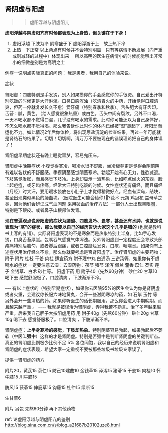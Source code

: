 ##   肾阴虚与阳虚 ##

>>虚阳浮越与阴虚阳亢

**虚阳浮越与阴虚阳亢有时候都表现为上身热，但关键在于下身！**
1. 虚阳浮越 下肢为冷 阴寒盛于下 虚阳浮游于上　故上热下冷
2. 上热　下正常
以上两点有时候并不会特别明显　只有等病情不断发展（向严重或则减轻的过程中）体现出来　
所以高明的医生在病情小的时候能觉察出非常小的细微差别是为高明之士

例症一说明点实际真正的问题：
我是患者，我用自己的体验来说。 

症状 

肾阳虚：四肢特别是手发烫，别人如果摸你的手会感觉你的手很烫。自己爱出汗特别吃饭的时候更是大汗淋漓。口臭口感浑浊（吃清胃火的中药，开始觉得口腔清爽，但药一停就复发长久不愈）爱牙痛（特别春季和秋季）。舌头肥大有牙齿印。舌苔：腻，黄色。（给人感觉很象热重）或白色。舌头中间有裂纹。另外不口渴，一天不喝水都不觉得口渴，几乎没有喝水的需求。此时你可能还以为自己身体好，不怎么喝水都不觉得渴。那么我告诉你此时你的体内已经被“湿”裹起了，脾阳弱而运化不力。如此情况2年后你体检，将出现尿盐沉淀的检查结果，再过一年可能就是肾结石的结果了。切切！切切啊，请万万不要被现在的错误理论把自己的身体误了！ 

肾阳虚早期症状还有晚上睡觉噩梦，容易鬼压床。 

肾阳虚中晚期症状 小腹觉得寒冷，喝冷水很不舒服，坐冷板凳更是觉得会阴前阴有难以名状的不舒服感。手摸阴茎感觉阴茎寒冷。勃起开始有心无力，性欲减退。下肢感觉发胀，而且感觉下肢冷。上身却显示一派热象，比如吃点燥火的东西，脸上起痘痘，或牙齿疼痛。经常大汗特别吃饭的时候。女性症状还有痛经，而且痛经（月经）时大汗，要用暖水袋放在小肚子上才觉得稍微好点。经血有深乌，结块，甚至出现类似黑色的凝血块。（医院医生可能会给你?莪术 元胡 鸡冠花 益母草之类，因为他们会辨证成气血问题 采用破血的治疗方法）一部分人士出现黑眼圈，特别是下眼皮。或者鼻子山根部位发青。 

**现在普遍观点说肾阳虚的症状为腰酸、四肢发冷、畏寒，甚至还有水肿，也就是说表现为“寒”的症状，那么我要以自己的经历告诉大家这个几乎是错的**
(也就是教科书上写的有错）。实际肾阳虚表现的不是寒象而是热象特别上半身。比如手心发烫，口臭舌苔厚腻。包嘴吞气感觉气体浑浊。另外肾阳虚到一定程度还会导致头部疼痛特别后脑勺，或者脚后跟痛，或者口腔糜烂发炎，口疮，咽喉炎。如果你有上述症状用治疗经久不愈，那么你就要考虑是否肾阳虚了。治疗肾阳虚的主要药物：附子 附片 桂枝 干姜 肉桂 适宜药方 附子理中丸 白通汤 三逆汤等。如果你有不想喝水的症状 一定要注意去湿：去湿药物：茯苓 猪苓 泽泻 佩兰 藿香 苡仁 芡实 莲子 金钱草、白术 砂仁等。 
阳虚下药
用 附子40（先熬60分钟） 砂仁20 甘草10 喝下去 感觉舒服极了。口腔清爽 ，下肢渐渐不冷。

--- 有以上症状的（特别早期症状），如果你去医院95%的医生会认为你是肾阴虚或者火重，会建议你长服六味地黄丸，会开一些滋阴寒凉的药，如 石斛 玉竹 等 另外会开一些清热的药。如果你听医生的话长期服用，那么你会进入中期晚期。而且越来越严重 。 ---- 我就是被误治为肾阴虚，弄得我苦不勘言。治了多年越来越严重。后来我自己胆子大按阳虚用药 用 附子40g（先熬60分钟） 砂仁20g 甘草10g 喝下去 感觉舒服极了。口腔清爽 ，下肢渐渐不冷。 

肾阴虚症：**上半身寒冷的感觉，下肢却热象**。特别阴茎容易勃起，如果勃起后不萎软（中医叫**强中**）这样的才是肾阴虚。特别是否强中是判断肾阴虚的关键判断点。真正的肾阴虚比例极少比例不足 5% 各位同胞，我以自己的经历来说明肾阳虚和肾阴虚的症状表现，希望大家一定重视不要被那些垃圾书垃圾专家误了。 

提供一肾阳虚的药方 

附片20，黄芪15 苡仁15 防己10建曲10 金钱草15 泽泻15 猪苓15 干姜15 肉桂10 怀牛膝15 川牛膝15 

防风15 茯苓15 伸筋草15 钩藤15 杜仲15 续断15 

生甘草6 

附片 另包 先熬60分钟 再下其他药物 


ref: 论虚阳浮越与阴虚阳亢的鉴别  http://blog.sina.com.cn/s/blog_a21687b20102uze8.html

